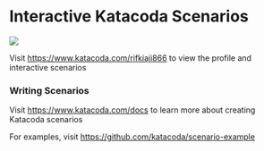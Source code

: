 # Interactive Katacoda Scenarios

[![](http://shields.katacoda.com/katacoda/rifkiaji866/count.svg)](https://www.katacoda.com/rifkiaji866 "Get your profile on Katacoda.com")

Visit https://www.katacoda.com/rifkiaji866 to view the profile and interactive scenarios

### Writing Scenarios
Visit https://www.katacoda.com/docs to learn more about creating Katacoda scenarios

For examples, visit https://github.com/katacoda/scenario-example

